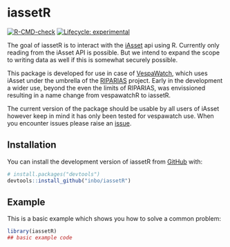 
# iassetR

<!-- badges: start -->
[![R-CMD-check](https://github.com/inbo/iassetR/actions/workflows/R-CMD-check.yaml/badge.svg)](https://github.com/inbo/iassetR/actions/workflows/R-CMD-check.yaml)
[![Lifecycle: experimental](https://img.shields.io/badge/lifecycle-experimental-orange.svg)](https://lifecycle.r-lib.org/articles/stages.html#experimental)
<!-- badges: end -->

The goal of iassetR is to interact with the [iAsset](https://iasset.nl/en/) api using R. 
Currently only reading from the iAsset API is possible. 
But we intend to expand the scope to writing data as well if this is somewhat securely possible.

This package is developed for use in case of [VespaWatch](https://vespawatch.be/), which uses iAsset under the umbrella of the [RIPARIAS](https://www.riparias.be/) project. 
Early in the development a wider use, beyond the even the limits of RIPARIAS, was envissioned resulting in a name change from vespawatchR to iassetR. 

The current version of the package should be usable by all users of iAsset however keep in mind it has only been tested for vespawatch use. 
When you encounter issues please raise an [issue](https://github.com/inbo/iassetR/issues/new).

## Installation

You can install the development version of iassetR from [GitHub](https://github.com/) with:

``` r
# install.packages("devtools")
devtools::install_github("inbo/iassetR")
```

## Example

This is a basic example which shows you how to solve a common problem:

``` r
library(iassetR)
## basic example code
```


